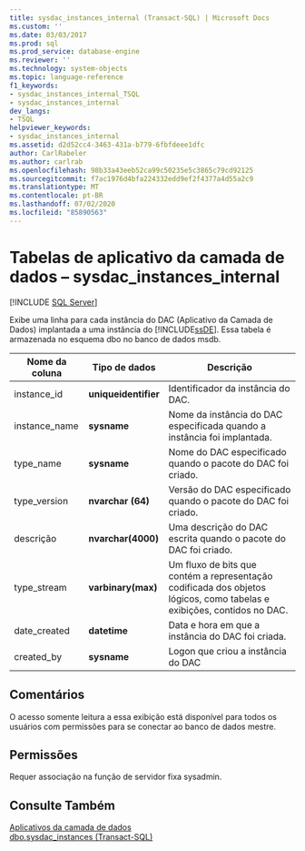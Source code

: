 ```yaml
---
title: sysdac_instances_internal (Transact-SQL) | Microsoft Docs
ms.custom: ''
ms.date: 03/03/2017
ms.prod: sql
ms.prod_service: database-engine
ms.reviewer: ''
ms.technology: system-objects
ms.topic: language-reference
f1_keywords:
- sysdac_instances_internal_TSQL
- sysdac_instances_internal
dev_langs:
- TSQL
helpviewer_keywords:
- sysdac_instances_internal
ms.assetid: d2d52cc4-3463-431a-b779-6fbfdeee1dfc
author: CarlRabeler
ms.author: carlrab
ms.openlocfilehash: 98b33a43eeb52ca99c50235e5c3865c79cd92125
ms.sourcegitcommit: f7ac1976d4bfa224332edd9ef2f4377a4d55a2c9
ms.translationtype: MT
ms.contentlocale: pt-BR
ms.lasthandoff: 07/02/2020
ms.locfileid: "85890563"
---
```

# <a name="data-tier-application-tables---sysdac_instances_internal"></a>Tabelas de aplicativo da camada de dados – sysdac_instances_internal
[!INCLUDE [SQL Server](../../includes/applies-to-version/sqlserver.md)]

  Exibe uma linha para cada instância do DAC (Aplicativo da Camada de Dados) implantada a uma instância do [!INCLUDE[ssDE](../../includes/ssde-md.md)]. Essa tabela é armazenada no esquema dbo no banco de dados msdb.  
  
|Nome da coluna|Tipo de dados|Descrição|  
|-----------------|---------------|-----------------|  
|instance_id|**uniqueidentifier**|Identificador da instância do DAC.|  
|instance_name|**sysname**|Nome da instância do DAC especificada quando a instância foi implantada.|  
|type_name|**sysname**|Nome do DAC especificado quando o pacote do DAC foi criado.|  
|type_version|**nvarchar (64)**|Versão do DAC especificado quando o pacote do DAC foi criado.|  
|descrição|**nvarchar(4000)**|Uma descrição do DAC escrita quando o pacote do DAC foi criado.|  
|type_stream|**varbinary(max)**|Um fluxo de bits que contém a representação codificada dos objetos lógicos, como tabelas e exibições, contidos no DAC.|  
|date_created|**datetime**|Data e hora em que a instância do DAC foi criada.|  
|created_by|**sysname**|Logon que criou a instância do DAC|  
  
## <a name="remarks"></a>Comentários  
 O acesso somente leitura a essa exibição está disponível para todos os usuários com permissões para se conectar ao banco de dados mestre.  
  
## <a name="permissions"></a>Permissões  
 Requer associação na função de servidor fixa sysadmin.  
  
## <a name="see-also"></a>Consulte Também  
 [Aplicativos da camada de dados](../../relational-databases/data-tier-applications/data-tier-applications.md)   
 [dbo.sysdac_instances &#40;Transact-SQL&#41;](../../relational-databases/system-catalog-views/data-tier-application-views-dbo-sysdac-instances.md)  
  
  
